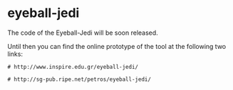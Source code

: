 # eyeball-jedi

The code of the Eyeball-Jedi will be soon released.

Until then you can find the online prototype of the tool at the following two links:

	# http://www.inspire.edu.gr/eyeball-jedi/

	# http://sg-pub.ripe.net/petros/eyeball-jedi/
